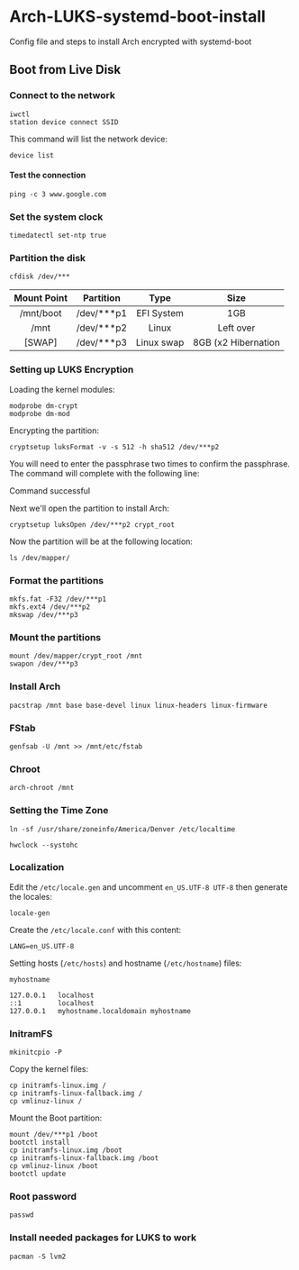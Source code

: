 # Arch-LUKS-systemd-boot-install
Config file and steps to install Arch encrypted with systemd-boot

## Boot from Live Disk

### Connect to the network

```
iwctl
station device connect SSID
```

This command will list the network device:

```
device list
```

#### Test the connection

```
ping -c 3 www.google.com
```

### Set the system clock

```
timedatectl set-ntp true
```

### Partition the disk

```
cfdisk /dev/***
```

| Mount Point | Partition  | Type       | Size                |
|:-----------:|:----------:|:----------:|:-------------------:|
| /mnt/boot   | /dev/***p1 | EFI System | 1GB                 |
| /mnt        | /dev/***p2 | Linux      | Left over           |
| [SWAP]      | /dev/***p3 | Linux swap | 8GB (x2 Hibernation |

### Setting up LUKS Encryption

Loading the kernel modules:

```
modprobe dm-crypt
modprobe dm-mod
```

Encrypting the partition:

```
cryptsetup luksFormat -v -s 512 -h sha512 /dev/***p2
```

You will need to enter the passphrase two times to confirm the passphrase. The command will complete with the following line:

Command successful

Next we'll open the partition to install Arch:

```
cryptsetup luksOpen /dev/***p2 crypt_root
```

Now the partition will be at the following location:

```
ls /dev/mapper/
```

### Format the partitions

```
mkfs.fat -F32 /dev/***p1
mkfs.ext4 /dev/***p2
mkswap /dev/***p3
```

### Mount the partitions

```
mount /dev/mapper/crypt_root /mnt
swapon /dev/***p3
```

### Install Arch

```
pacstrap /mnt base base-devel linux linux-headers linux-firmware
```

### FStab 

```
genfsab -U /mnt >> /mnt/etc/fstab
```

### Chroot

```
arch-chroot /mnt
```

### Setting the Time Zone

```
ln -sf /usr/share/zoneinfo/America/Denver /etc/localtime
```

```
hwclock --systohc
```

### Localization

Edit the `/etc/locale.gen` and uncomment `en_US.UTF-8 UTF-8` then generate the locales:

```
locale-gen
```

Create the `/etc/locale.conf` with this content:

```
LANG=en_US.UTF-8
```

Setting hosts (`/etc/hosts`) and hostname (`/etc/hostname`) files:

```
myhostname
```

```
127.0.0.1   localhost
::1         localhost
127.0.0.1   myhostname.localdomain myhostname
```

### InitramFS

```
mkinitcpio -P
```

Copy the kernel files:

```
cp initramfs-linux.img / 
cp initramfs-linux-fallback.img / 
cp vmlinuz-linux /
```

Mount the Boot partition:

```
mount /dev/***p1 /boot
bootctl install
cp initramfs-linux.img /boot
cp initramfs-linux-fallback.img /boot
cp vmlinuz-linux /boot
bootctl update
```

### Root password

```
passwd
```

### Install needed packages for LUKS to work

```
pacman -S lvm2
```